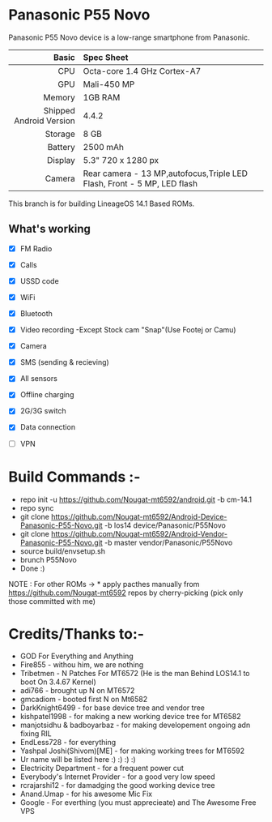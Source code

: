 # Panasonic P55 Novo

Panasonic P55 Novo device is a low-range smartphone from Panasonic.

Basic   | Spec Sheet
-------:|:-------------------------
CPU     | Octa-core 1.4 GHz Cortex-A7
GPU     | Mali-450 MP
Memory  | 1GB RAM
Shipped Android Version | 4.4.2
Storage | 8 GB
Battery | 2500 mAh
Display | 5.3" 720 x 1280 px
Camera  | Rear camera - 13 MP,autofocus,Triple LED Flash, Front - 5 MP, LED flash

This branch is for building LineageOS 14.1 Based ROMs.

## What's working
- [x] FM Radio
- [X] Calls
- [X] USSD code
- [x] WiFi
- [x] Bluetooth
- [x] Video recording -Except Stock cam "Snap"(Use Footej or Camu)
- [x] Camera
- [X] SMS (sending & recieving)
- [x] All sensors
- [x] Offline charging
- [X] 2G/3G switch
- [X] Data connection
- [ ] VPN


# Build Commands :-

  * repo init -u https://github.com/Nougat-mt6592/android.git -b cm-14.1
  * repo sync
  * git clone https://github.com/Nougat-mt6592/Android-Device-Panasonic-P55-Novo.git -b los14 device/Panasonic/P55Novo
  * git clone https://github.com/Nougat-mt6592/Android-Vendor-Panasonic-P55-Novo.git -b master vendor/Panasonic/P55Novo
  * source build/envsetup.sh
  * brunch P55Novo
  * Done :)
  
  NOTE : For other ROMs -> * apply pacthes manually from https://github.com/Nougat-mt6592 repos by cherry-picking (pick only     those committed with me)
  
# Credits/Thanks to:-
  * GOD For Everything and Anything
  * Fire855 - withou him, we are nothing
  * Tribetmen - N Patches For MT6572 (He is the man Behind LOS14.1 to boot On 3.4.67 Kernel)
  * adi766 - brought up N on MT6572
  * gmcadiom - booted first N on Mt6582
  * DarkKnight6499 - for base device tree and vendor tree
  * kishpatel1998 - for making a new working device tree for MT6582
  * manjotsidhu & badboyarbaz - for making developement ongoing adn fixing RIL
  * EndLess728 - for everything
  * Yashpal Joshi(Shivom)[ME] - for making working trees for MT6592
  * Ur name will be listed here :) :) :) :)
  * Electricity Department - for a frequent power cut
  * Everybody's Internet Provider - for a good very low speed
  * rcrajarshi12 - for damadging the good working device tree
  * Anand.Umap - for his awesome Mic Fix
  * Google - For everthing (you must apprecieate) and The Awesome Free VPS
